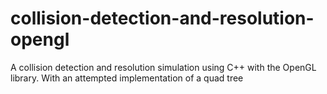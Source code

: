 # collision-detection-and-resolution-opengl
A collision detection and resolution simulation using C++ with the OpenGL library. With an attempted implementation of a quad tree
